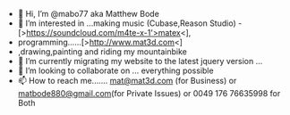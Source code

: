 - 👋 Hi, I’m @mabo77 aka Matthew Bode
- 👀 I’m interested in ...making music (Cubase,Reason Studio) 
-[>https://soundcloud.com/m4te-x-1'>matex<],
- programming......[>http://www.mat3d.com<]
- ,drawing,painting and riding my mountainbike
- 🌱 I’m currently migrating my website to the latest jquery version ...
- 💞️ I’m looking to collaborate on ... everything possible
- 📫 How to reach me.......       mat@mat3d.com (for Business) or matbode880@gmail.com(for Private Issues) or 0049 176 76635998 for Both

<!---
mabo77/mabo77 is a ✨ special ✨ repository because its `README.md` (this file) appears on your GitHub profile.
You can click the Preview link to take a look at your changes.
--->

